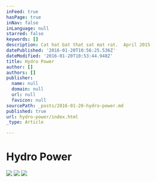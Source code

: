 ```yaml
---
inFeed: true
hasPage: true
inNav: false
inLanguage: null
starred: false
keywords: []
description: Cat hat bat that sat mat rat.  April 2015
datePublished: '2016-01-20T10:56:25.536Z'
dateModified: '2016-01-20T10:53:44.948Z'
title: Hydro Power
author: []
authors: []
publisher:
  name: null
  domain: null
  url: null
  favicon: null
sourcePath: _posts/2016-01-20-hydro-power.md
published: true
url: hydro-power/index.html
_type: Article

---
```

# Hydro Power
![](https://the-grid-user-content.s3-us-west-2.amazonaws.com/a325764b-ad7d-42c4-979b-9a91e1c4ce51.jpg)
![](https://the-grid-user-content.s3-us-west-2.amazonaws.com/7565a56c-fdf6-48ed-bc58-ae7e1ca7b304.jpg)
![](https://the-grid-user-content.s3-us-west-2.amazonaws.com/cd5c4209-44dd-4879-ba97-bacfd8a45c70.jpg)